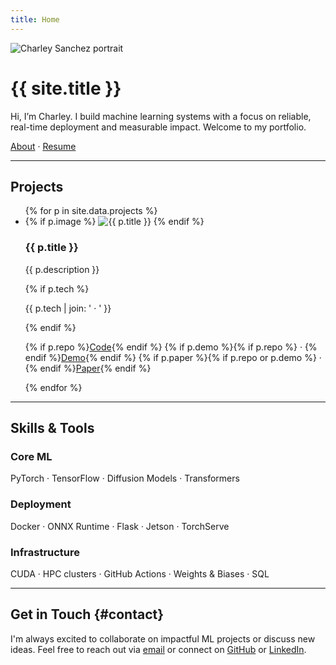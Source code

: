 ```yaml
---
title: Home
---
```


<link rel="stylesheet" href="{{ '/assets/css/custom.css' | relative_url }}">

<div class="hero">
  <img class="hero-pic" src="/assets/img/charley.jpg" alt="Charley Sanchez portrait">
  <div class="hero-text">
    <h1>{{ site.title }}</h1>
    <p>Hi, I’m Charley. I build machine learning systems with a focus on reliable, real-time deployment and measurable impact. Welcome to my portfolio.</p>
    <p class="hero-links">
      <a href="/about/">About</a> · 
      <a href="/assets/docs/Charley_Sanchez_Resume.pdf" target="_blank">Resume</a>
    </p>
  </div>
</div>

---

## Projects

<ul class="grid">
{% for p in site.data.projects %}
  <li class="card">
    {% if p.image %}
      <img src="{{ p.image | relative_url }}" alt="{{ p.title }}">
    {% endif %}
    <h3>{{ p.title }}</h3>
    <p>{{ p.description }}</p>
    {% if p.tech %}
      <p class="meta">{{ p.tech | join: ' · ' }}</p>
    {% endif %}
    <p class="links">
      {% if p.repo %}<a href="{{ p.repo }}" target="_blank">Code</a>{% endif %}
      {% if p.demo %}{% if p.repo %} · {% endif %}<a href="{{ p.demo }}" target="_blank">Demo</a>{% endif %}
      {% if p.paper %}{% if p.repo or p.demo %} · {% endif %}<a href="{{ p.paper }}" target="_blank">Paper</a>{% endif %}
    </p>
  </li>
{% endfor %}
</ul>



---

## Skills & Tools

<div class="skills">
  <h3>Core ML</h3>
  <p>PyTorch · TensorFlow · Diffusion Models · Transformers</p>
  <h3>Deployment</h3>
  <p>Docker · ONNX Runtime · Flask · Jetson · TorchServe</p>
  <h3>Infrastructure</h3>
  <p>CUDA · HPC clusters · GitHub Actions · Weights & Biases · SQL</p>
</div>

---

## Get in Touch {#contact}

I'm always excited to collaborate on impactful ML projects or discuss new ideas. Feel free to reach out via <a href="mailto:charleysanchez@gmail.com">email</a> or connect on <a href="https://github.com/charleysanchez" target="_blank">GitHub</a> or <a href="https://www.linkedin.com/in/charley-sanchez-034745297/" target="_blank">LinkedIn</a>.

